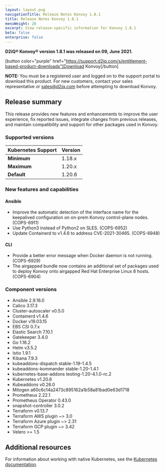 ```yaml
---
layout: layout.pug
navigationTitle: Release Notes Konvoy 1.8.1
title: Release Notes Konvoy 1.8.1
menuWeight: 20
excerpt: View release-specific information for Konvoy 1.8.1
beta: false
enterprise: false
---
```


<!-- markdownlint-disable MD034 -->

**D2iQ&reg; Konvoy&reg; version 1.8.1 was released on 09, June 2021.**

[button color="purple" href="https://support.d2iq.com/s/entitlement-based-product-downloads"]Download Konvoy[/button]

<p class="message--note"><strong>NOTE: </strong>You must be a registered user and logged on to the support portal to download this product. For new customers, contact your sales representative or <a href="mailto:sales@d2iq.com">sales@d2iq.com</a> before attempting to download Konvoy.</p>

## Release summary

This release provides new features and enhancements to improve the user experience, fix reported issues, integrate changes from previous releases, and maintain compatibility and support for other packages used in Konvoy.

### Supported versions

| Kubernetes Support | Version |
| ------------------ | ------- |
|**Minimum** | 1.18.x |
|**Maximum** | 1.20.x |
|**Default** | 1.20.6 |

### New features and capabilities

#### Ansible

- Improve the automatic detection of the interface name for the keepalived configuration on on-prem Konvoy control-plane nodes. (COPS-6911)
- Use Python3 instead of Python2 on SLES. (COPS-6952)
- Update Containerd to v1.4.6 to address CVE-2021-30465. (COPS-6948)

#### CLI

- Provide a better error message when Docker daemon is not running. (COPS-6929)
- The airgapped bundle now contains an additional set of packages used to deploy Konvoy onto airgapped Red Hat Enterprise Linux 8 hosts. (COPS-6904)

### Component versions

- Ansible 2.9.16.0
- Calico 3.17.3
- Cluster-autoscaler v0.5.0
- Containerd v1.4.6
- Docker v19.03.15
- EBS CSI 0.7.x
- Elastic Search 7.10.1
- Gatekeeper 3.4.0
- Go 1.16.2
- Helm v3.5.2
- Istio 1.9.1
- Kibana 7.9.3
- kubeaddons-dispatch stable-1.19-1.4.5
- kubeaddons-kommander stable-1.20-1.4.1
- kubernetes-base-addons testing-1.20-4.1.0-rc.2
- Kubernetes v1.20.6
- Kubeaddons v0.26.0
- Mitogen a60c6c14a2473c895162a1b58a81bad0e63d1718
- Prometheus 2.22.1
- Prometheus Operator 0.43.0
- snapshot-controller 3.0.2
- Terraform v0.13.7
- Terraform AWS plugin ~> 3.0
- Terraform Azure plugin ~> 2.31
- Terraform GCP plugin ~> 3.42
- Velero >= 1.5

## Additional resources

<!-- Add links to external documentation as needed -->

For information about working with native Kubernetes, see the [Kubernetes documentation][kubernetes-doc].

[konvoy-doc]: ../../introduction
[kubernetes-doc]: https://kubernetes.io/docs/home/
[konvoy-vsphere]: ../../install/install-vsphere
[security-groups-configuration]: ../../install/install-aws/advanced-provisioning#security-groups
